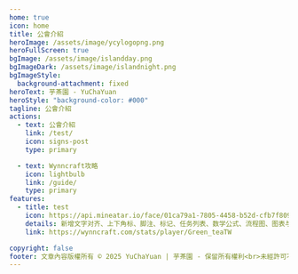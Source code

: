 ```yaml
---
home: true
icon: home
title: 公會介紹
heroImage: /assets/image/ycylogopng.png
heroFullScreen: true
bgImage: /assets/image/islandday.png
bgImageDark: /assets/image/islandnight.png
bgImageStyle:
  background-attachment: fixed
heroText: 芋茶園 - YuChaYuan
heroStyle: "background-color: #000"
tagline: 公會介紹
actions:
  - text: 公會介紹
    link: /test/
    icon: signs-post
    type: primary

  - text: Wynncraft攻略
    icon: lightbulb
    link: /guide/
    type: primary
features:
  - title: test
    icon: https://api.mineatar.io/face/01ca79a1-7805-4458-b52d-cfb7f809a808.png
    details: 新增文字对齐、上下角标、脚注、标记、任务列表、数学公式、流程图、图表与幻灯片支持
    link: https://wynncraft.com/stats/player/Green_teaTW

copyright: false
footer: 文章內容版權所有 © 2025 YuChaYuan | 芋茶園 - 保留所有權利<br>未經許可不得轉載或使用本站文章內容<br>MIT Licensed | Copyright © 2019-present Mr.Hope
---
```

